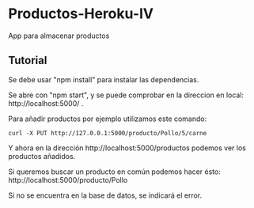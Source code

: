 # Productos-Heroku-IV
App para almacenar productos

## Tutorial
Se debe usar "npm install" para instalar las dependencias.

Se abre con "npm start", y se puede comprobar en la direccion en local: http://localhost:5000/ .

Para añadir productos por ejemplo utilizamos este comando:
```
curl -X PUT http://127.0.0.1:5000/producto/Pollo/5/carne
```

Y ahora en la dirección http://localhost:5000/productos podemos ver los productos añadidos.

Si queremos buscar un producto en común podemos hacer ésto:
http://localhost:5000/producto/Pollo

Si no se encuentra en la base de datos, se indicará el error.
